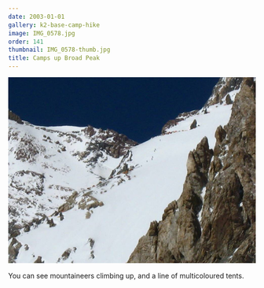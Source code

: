 ```yaml
---
date: 2003-01-01
gallery: k2-base-camp-hike
image: IMG_0578.jpg
order: 141
thumbnail: IMG_0578-thumb.jpg
title: Camps up Broad Peak
---
```


![Camps up Broad Peak](./IMG_0578.jpg)

You can see mountaineers climbing up, and a line of multicoloured tents.